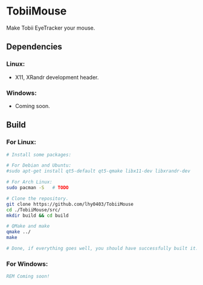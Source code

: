 # TobiiMouse

Make Tobii EyeTracker your mouse.

## Dependencies
### Linux:
 - X11, XRandr development header.
 
### Windows: 
 - Coming soon.
 
## Build
### For Linux:
```bash
# Install some packages:

# For Debian and Ubuntu: 
#sudo apt-get install qt5-default qt5-qmake libx11-dev libxrandr-dev

# For Arch Linux:
sudo pacman -S   # TODO

# Clone the repository.
git clone https://github.com/lhy0403/TobiiMouse
cd ./TobiiMouse/src/
mkdir build && cd build

# QMake and make
qmake ../
make

# Done, if everything goes well, you should have successfully built it.
```

### For Windows:
```cmd
REM Coming soon!
```
